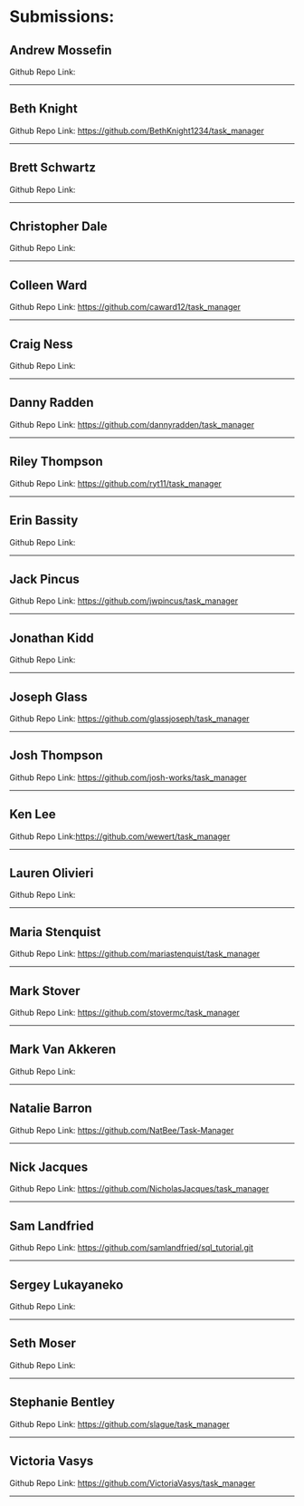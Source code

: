 # Submissions:

## Andrew Mossefin

Github Repo Link:

-----

## Beth Knight

Github Repo Link: https://github.com/BethKnight1234/task_manager

-----

## Brett Schwartz

Github Repo Link:

-----

## Christopher Dale

Github Repo Link:

-----

## Colleen Ward

Github Repo Link: https://github.com/caward12/task_manager

-----

## Craig Ness

Github Repo Link:

-----

## Danny Radden

Github Repo Link: https://github.com/dannyradden/task_manager

-----

## Riley Thompson

Github Repo Link: https://github.com/ryt11/task_manager

-----

## Erin Bassity

Github Repo Link:

-----

## Jack Pincus

Github Repo Link: https://github.com/jwpincus/task_manager

-----

## Jonathan Kidd

Github Repo Link:

-----

## Joseph Glass

Github Repo Link: https://github.com/glassjoseph/task_manager

-----

## Josh Thompson

Github Repo Link: https://github.com/josh-works/task_manager

-----

## Ken Lee

Github Repo Link:https://github.com/wewert/task_manager

-----

## Lauren Olivieri

Github Repo Link:

-----

## Maria Stenquist

Github Repo Link: https://github.com/mariastenquist/task_manager

-----

## Mark Stover

Github Repo Link: https://github.com/stovermc/task_manager

-----

## Mark Van Akkeren

Github Repo Link:

-----

## Natalie Barron

Github Repo Link: https://github.com/NatBee/Task-Manager

-----

## Nick Jacques

Github Repo Link: https://github.com/NicholasJacques/task_manager

-----

## Sam Landfried

Github Repo Link: https://github.com/samlandfried/sql_tutorial.git

-----

## Sergey Lukayaneko

Github Repo Link:

-----

## Seth Moser

Github Repo Link:

-----

## Stephanie Bentley

Github Repo Link: https://github.com/slague/task_manager

-----

## Victoria Vasys

Github Repo Link: https://github.com/VictoriaVasys/task_manager

-----
